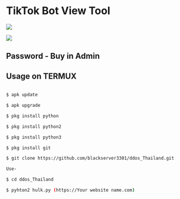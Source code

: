 # TikTok Bot View Tool 

<a href="https://www.youtube.com/@NAMASTEHACKING"><img src="https://img.shields.io/badge/YouTube-FF0000?style=for-the-badge&logo=youtube&logoColor=white"></a>

<a href="https://t.me/namastehacking" > <img src="https://img.shields.io/badge/Telegram-1DA1F2?style=for-the-badge&logo=Telegram&logoColor=white"> </a>

## Password - Buy in Admin 

## Usage on TERMUX 

```sh

$ apk update

$ apk upgrade

$ pkg install python

$ pkg install python2

$ pkg install python3

$ pkg install git

$ git clone https://github.com/blackserver3301/ddos_Thailand.git

Use-

$ cd ddos_Thailand

$ pyhton2 hulk.py (https://Your website name.com)

```


